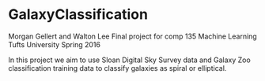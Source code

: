 # GalaxyClassification

Morgan Gellert and Walton Lee
Final project for comp 135 Machine Learning Tufts University Spring 2016


In this project we aim to use Sloan Digital Sky Survey data and Galaxy Zoo classification training data to classify galaxies as spiral or elliptical. 